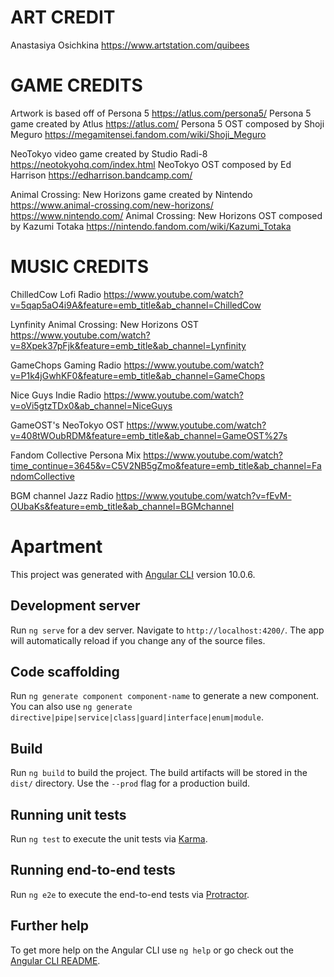 # ART CREDIT
Anastasiya Osichkina
https://www.artstation.com/quibees

# GAME CREDITS
Artwork is based off of Persona 5
https://atlus.com/persona5/
Persona 5 game created by Atlus
https://atlus.com/
Persona 5 OST composed by Shoji Meguro
https://megamitensei.fandom.com/wiki/Shoji_Meguro

NeoTokyo video game created by Studio Radi-8
https://neotokyohq.com/index.html
NeoTokyo OST composed by Ed Harrison
https://edharrison.bandcamp.com/

Animal Crossing: New Horizons game created by Nintendo
https://www.animal-crossing.com/new-horizons/
https://www.nintendo.com/
Animal Crossing: New Horizons OST composed by Kazumi Totaka
https://nintendo.fandom.com/wiki/Kazumi_Totaka

# MUSIC CREDITS
ChilledCow Lofi Radio
https://www.youtube.com/watch?v=5qap5aO4i9A&feature=emb_title&ab_channel=ChilledCow

Lynfinity Animal Crossing: New Horizons OST
https://www.youtube.com/watch?v=8Xpek37pFjk&feature=emb_title&ab_channel=Lynfinity

GameChops Gaming Radio
https://www.youtube.com/watch?v=P1k4jGwhKF0&feature=emb_title&ab_channel=GameChops

Nice Guys Indie Radio
https://www.youtube.com/watch?v=oVi5gtzTDx0&ab_channel=NiceGuys

GameOST's NeoTokyo OST
https://www.youtube.com/watch?v=408tWOubRDM&feature=emb_title&ab_channel=GameOST%27s

Fandom Collective Persona Mix
https://www.youtube.com/watch?time_continue=3645&v=C5V2NB5gZmo&feature=emb_title&ab_channel=FandomCollective

BGM channel Jazz Radio
https://www.youtube.com/watch?v=fEvM-OUbaKs&feature=emb_title&ab_channel=BGMchannel

# Apartment

This project was generated with [Angular CLI](https://github.com/angular/angular-cli) version 10.0.6.

## Development server

Run `ng serve` for a dev server. Navigate to `http://localhost:4200/`. The app will automatically reload if you change any of the source files.

## Code scaffolding

Run `ng generate component component-name` to generate a new component. You can also use `ng generate directive|pipe|service|class|guard|interface|enum|module`.

## Build

Run `ng build` to build the project. The build artifacts will be stored in the `dist/` directory. Use the `--prod` flag for a production build.

## Running unit tests

Run `ng test` to execute the unit tests via [Karma](https://karma-runner.github.io).

## Running end-to-end tests

Run `ng e2e` to execute the end-to-end tests via [Protractor](http://www.protractortest.org/).

## Further help

To get more help on the Angular CLI use `ng help` or go check out the [Angular CLI README](https://github.com/angular/angular-cli/blob/master/README.md).
